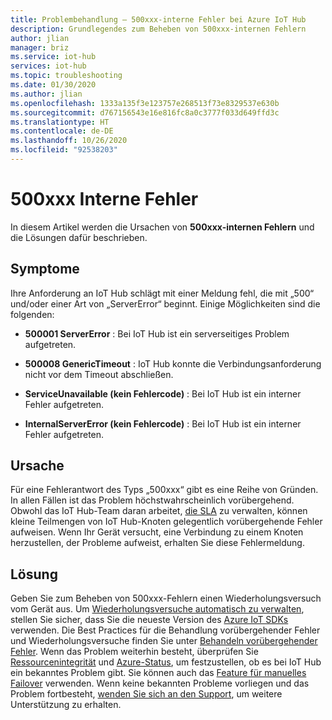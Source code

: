 ```yaml
---
title: Problembehandlung – 500xxx-interne Fehler bei Azure IoT Hub
description: Grundlegendes zum Beheben von 500xxx-internen Fehlern
author: jlian
manager: briz
ms.service: iot-hub
services: iot-hub
ms.topic: troubleshooting
ms.date: 01/30/2020
ms.author: jlian
ms.openlocfilehash: 1333a135f3e123757e268513f73e8329537e630b
ms.sourcegitcommit: d767156543e16e816fc8a0c3777f033d649ffd3c
ms.translationtype: HT
ms.contentlocale: de-DE
ms.lasthandoff: 10/26/2020
ms.locfileid: "92538203"
---
```

# <a name="500xxx-internal-errors"></a>500xxx Interne Fehler

In diesem Artikel werden die Ursachen von **500xxx-internen Fehlern** und die Lösungen dafür beschrieben.

## <a name="symptoms"></a>Symptome

Ihre Anforderung an IoT Hub schlägt mit einer Meldung fehl, die mit „500“ und/oder einer Art von „ServerError“ beginnt. Einige Möglichkeiten sind die folgenden:

* **500001 ServerError** : Bei IoT Hub ist ein serverseitiges Problem aufgetreten.

* **500008 GenericTimeout** : IoT Hub konnte die Verbindungsanforderung nicht vor dem Timeout abschließen.

* **ServiceUnavailable (kein Fehlercode)** : Bei IoT Hub ist ein interner Fehler aufgetreten.

* **InternalServerError (kein Fehlercode)** : Bei IoT Hub ist ein interner Fehler aufgetreten.

## <a name="cause"></a>Ursache

Für eine Fehlerantwort des Typs „500xxx“ gibt es eine Reihe von Gründen. In allen Fällen ist das Problem höchstwahrscheinlich vorübergehend. Obwohl das IoT Hub-Team daran arbeitet, [die SLA](https://azure.microsoft.com/support/legal/sla/iot-hub/) zu verwalten, können kleine Teilmengen von IoT Hub-Knoten gelegentlich vorübergehende Fehler aufweisen. Wenn Ihr Gerät versucht, eine Verbindung zu einem Knoten herzustellen, der Probleme aufweist, erhalten Sie diese Fehlermeldung.

## <a name="solution"></a>Lösung

Geben Sie zum Beheben von 500xxx-Fehlern einen Wiederholungsversuch vom Gerät aus. Um [Wiederholungsversuche automatisch zu verwalten](./iot-hub-reliability-features-in-sdks.md#connection-and-retry), stellen Sie sicher, dass Sie die neueste Version des [Azure IoT SDKs](./iot-hub-devguide-sdks.md) verwenden. Die Best Practices für die Behandlung vorübergehender Fehler und Wiederholungsversuche finden Sie unter [Behandeln vorübergehender Fehler](/azure/architecture/best-practices/transient-faults).  Wenn das Problem weiterhin besteht, überprüfen Sie [Ressourcenintegrität](./iot-hub-azure-service-health-integration.md#check-health-of-an-iot-hub-with-azure-resource-health) und [Azure-Status](https://status.azure.com/), um festzustellen, ob es bei IoT Hub ein bekanntes Problem gibt. Sie können auch das [Feature für manuelles Failover](./tutorial-manual-failover.md) verwenden. Wenn keine bekannten Probleme vorliegen und das Problem fortbesteht, [wenden Sie sich an den Support](https://azure.microsoft.com/support/options/), um weitere Unterstützung zu erhalten.
